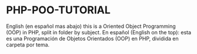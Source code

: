 # PHP-POO-TUTORIAL
English (en español mas abajo) this is a Oriented Object Programming (OOP) in PHP, split in folder by subject.  En español (English on the top): esta es una Programación de Objetos Orientados (OOP) en PHP, dividida en carpeta por tema.
